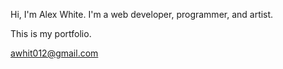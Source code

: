 Hi, I'm Alex White. I'm a web developer, programmer, and artist.

This is my portfolio.

awhit012@gmail.com